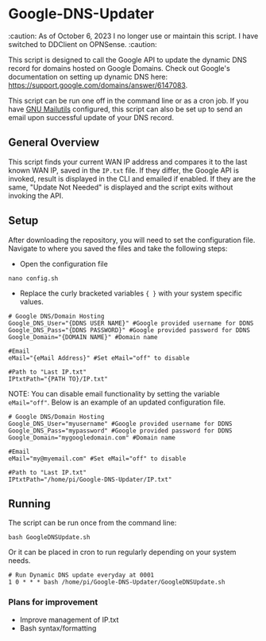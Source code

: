 # Google-DNS-Updater

:caution: As of October 6, 2023 I no longer use or maintain this script. I have switched to DDClient on OPNSense. :caution:

This script is designed to call the Google API to update the dynamic DNS record for domains hosted on Google Domains. Check out Google's documentation on setting up dynamic DNS here: https://support.google.com/domains/answer/6147083.

This script can be run one off in the command line or as a cron job. If you have [GNU Mailutils](https://mailutils.org) configured, this script can also be set up to send an email upon successful update of your DNS record.

## General Overview

This script finds your current WAN IP address and compares it to the last known WAN IP, saved in the `IP.txt` file. If they differ, the Google API is invoked, result is displayed in the CLI and emailed if enabled. If they are the same, "Update Not Needed" is displayed and the script exits without invoking the API.

## Setup
After downloading the repository, you will need to set the configuration file. Navigate to where you saved the files and take the following steps:

* Open the configuration file

```shell
nano config.sh
```

* Replace the curly bracketed variables `{ }` with your system specific values.

```shell
# Google DNS/Domain Hosting
Google_DNS_User="{DDNS USER NAME}" #Google provided username for DDNS
Google_DNS_Pass="{DDNS PASSWORD}" #Google provided password for DDNS
Google_Domain="{DOMAIN NAME}" #Domain name

#Email
eMail="{eMail Address}" #Set eMail="off" to disable

#Path to "Last IP.txt"
IPtxtPath="{PATH TO}/IP.txt"
```
NOTE: You can disable email functionality by setting the variable `eMail="off"`.
Below is an example of an updated configuration file.

```shell
# Google DNS/Domain Hosting
Google_DNS_User="myusername" #Google provided username for DDNS
Google_DNS_Pass="mypassword" #Google provided password for DDNS
Google_Domain="mygoogledomain.com" #Domain name

#Email
eMail="my@myemail.com" #Set eMail="off" to disable

#Path to "Last IP.txt"
IPtxtPath="/home/pi/Google-DNS-Updater/IP.txt"
```

## Running

The script can be run once from the command line:

```shell
bash GoogleDNSUpdate.sh
```

Or it can be placed in cron to run regularly depending on your system needs. 

```shell
# Run Dynamic DNS update everyday at 0001
1 0 * * * bash /home/pi/Google-DNS-Updater/GoogleDNSUpdate.sh
```

### Plans for improvement
* Improve management of IP.txt
* Bash syntax/formatting
